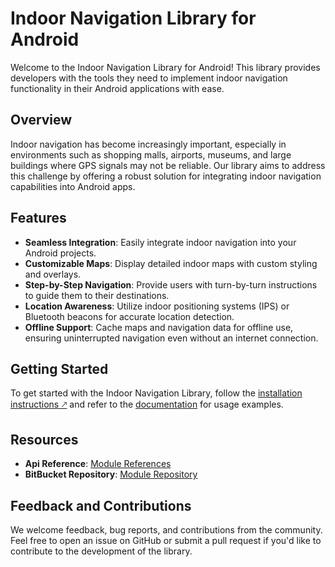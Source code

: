# Indoor Navigation Library for Android

Welcome to the Indoor Navigation Library for Android! 
This library provides developers with the tools they need to implement indoor navigation functionality in their 
Android applications with ease.

## Overview

Indoor navigation has become increasingly important, especially in environments such as shopping malls,
airports, museums, and large buildings where GPS signals may not be reliable.
Our library aims to address this challenge by offering a robust solution for integrating indoor navigation capabilities into Android apps.

## Features

- **Seamless Integration**: Easily integrate indoor navigation into your Android projects.
- **Customizable Maps**: Display detailed indoor maps with custom styling and overlays.
- **Step-by-Step Navigation**: Provide users with turn-by-turn instructions to guide them to their destinations.
- **Location Awareness**: Utilize indoor positioning systems (IPS) or Bluetooth beacons for accurate location detection.
- **Offline Support**: Cache maps and navigation data for offline use, ensuring uninterrupted navigation even without an internet connection.

## Getting Started

To get started with the Indoor Navigation Library, follow the [installation instructions 🡕](getting_started/installation.md) and refer to the [documentation](getting_started/usage.md) for usage examples.

## Resources

- **Api Reference**: [Module References](https://indoor-navigation-lib.bitbucket.io/)
- **BitBucket Repository**: [Module Repository](https://bitbucket.org/machinestalkit/android-indoor-navigation-lib/src/develop/)

## Feedback and Contributions

We welcome feedback, bug reports, and contributions from the community. Feel free to open an issue on GitHub or submit a pull request if you'd like to contribute to the development of the library.


